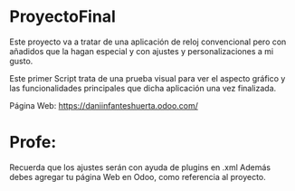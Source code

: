 # ProyectoFinal
  Este proyecto va a tratar de una aplicación de reloj convencional pero con añadidos que la hagan especial y con ajustes y personalizaciones a mi gusto.
  
  Este primer Script trata de una prueba visual para ver el aspecto gráfico y las funcionalidades principales que dicha aplicación una vez finalizada.
  
  Página Web: https://daniinfanteshuerta.odoo.com/

# Profe:
Recuerda que los ajustes serán con ayuda de plugins en .xml
Además debes agregar tu página Web en Odoo, como referencia al proyecto.
